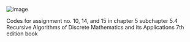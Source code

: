 ![image](https://github.com/hilmifawwazsaad/MatDis_Code/assets/128681954/700d969c-5056-4d32-851e-260396b97e88)

Codes for assignment no. 10, 14, and 15 in chapter 5 subchapter 5.4 Recursive Algorithms of Discrete Mathematics and its Applications 7th edition book
